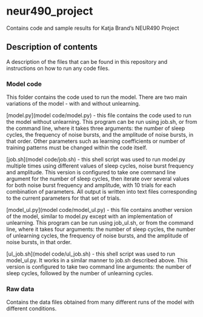# neur490_project
Contains code and sample results for Katja Brand’s NEUR490 Project

## Description of contents
A description of the files that can be found in this repository and instructions on how to run any code files.
### Model code
This folder contains the code used to run the model. There are two main variations of the model - with and without unlearning.

[model.py](model code/model.py) - this file contains the code used to run the model without unlearning. This program can be run using job.sh, or from the command line, where it takes three arguments: the number of sleep cycles, the frequency of noise bursts, and the amplitude of noise bursts, in that order. Other parameters such as learning coefficients or number of training patterns must be changed within the code itself.

[job.sh](model code/job.sh) - this shell script was used to run model.py multiple times using different values of sleep cycles, noise burst frequency and amplitude. This version is configured to take one command line argument for the number of sleep cycles, then iterate over several values for both noise burst frequency and amplitude, with 10 trials for each combination of parameters. All output is written into text files corresponding to the current parameters for that set of trials.

[model_ul.py](model code/model_ul.py) - this file contains another version of the model, similar to model.py except with an implementation of unlearning. This program can be run using job_ul.sh, or from the command line, where it takes four arguments: the number of sleep cycles, the number of unlearning cycles, the frequency of noise bursts, and the amplitude of noise bursts, in that order.

[ul_job.sh](model code/ul_job.sh)  - this shell script was used to run model_ul.py. It works in a similar manner to job.sh described above. This version is configured to take two command line arguments: the number of sleep cycles, followed by the number of unlearning cycles.

### Raw data
Contains the data files obtained from many different runs of the model with different conditions.
